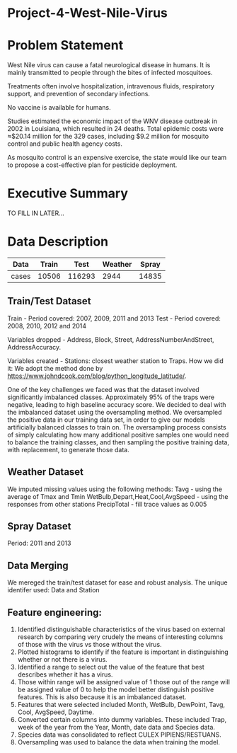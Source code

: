 # Project-4-West-Nile-Virus

# Problem Statement
West Nile virus can cause a fatal neurological
disease in humans. It is mainly transmitted to
people through the bites of infected
mosquitoes.

Treatments often involve hospitalization,
intravenous fluids, respiratory support, and
prevention of secondary infections.

No vaccine is available for humans.

Studies estimated the economic impact of the
WNV disease outbreak in 2002 in Louisiana,
which resulted in 24 deaths. Total epidemic
costs were ≈$20.14 million for the 329 cases,
including $9.2 million for mosquito control and
public health agency costs.

As mosquito control is an expensive exercise,
the state would like our team to propose a
cost-effective plan for pesticide deployment.

# Executive Summary 

TO FILL IN LATER...

# Data Description 

Data|Train|Test|Weather|Spray|
|---|---|---|---|---|
cases|10506| 116293| 2944 |14835 

## Train/Test Dataset

Train - Period covered: 2007,	  2009,	  2011	  and	  2013
Test  - Period covered: 2008,	  2010,	 2012	 and	 2014

Variables dropped - Address, Block, Street, AddressNumberAndStreet, AddressAccuracy. 

Variables created - Stations: closest weather station to Traps. How we did it: We adopt the method done by https://www.johndcook.com/blog/python_longitude_latitude/.

One of the key challenges we faced was that the dataset involved significantly imbalanced classes. Approximately 95% of the traps were negative, leading to high baseline accuracy score. We decided to deal with the imbalanced dataset using the oversampling method. 
We oversampled the positive data in our training data set, in order to give our models artificially balanced classes to train on.
The oversampling process consists of simply calculating how many additional positive samples one would need to balance the training classes, and then sampling the positive training data, with replacement, to generate those data.

## Weather Dataset

We imputed missing values using the following methods:
Tavg - using the average of Tmax and Tmin
WetBulb,Depart,Heat,Cool,AvgSpeed - using the responses from other stations
PrecipTotal - fill trace values as 0.005

## Spray Dataset

Period: 2011 and 2013

## Data Merging
We mereged the train/test dataset for ease and robust analysis. The unique identifer used: Data and Station

## Feature engineering:
1. Identified distinguishable characteristics of the virus based on external research by comparing very crudely the means of interesting columns of those with the virus vs those without the virus.
2. Plotted histograms to identify if the feature is important in distinguishing whether or not there is a virus.
3. Identified a range to select out the value of the feature that best describes whether it has a virus.
4. Those within range will be assigned value of 1 those out of the range will be assigned value of 0 to help the model better distinguish positive features. This is also because it is an imbalanced dataset.
5. Features that were selected included Month, WetBulb, DewPoint, Tavg, Cool, AvgSpeed, Daytime.
6. Converted certain columns into dummy variables. These included Trap, week of the year from the Year, Month, date data and Species data.
7. Species data was consolidated to reflect CULEX PIPIENS/RESTUANS.
8. Oversampling was used to balance the data when training the model.
